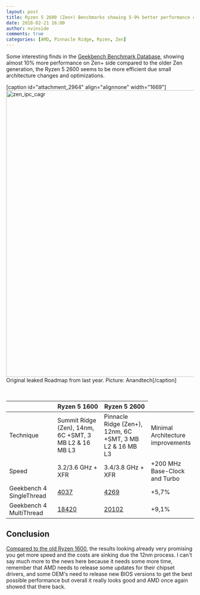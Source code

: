 ```yaml
---
layout: post
title: Ryzen 5 2600 (Zen+) Benchmarks showing 5-9% better performance compared to Zen
date: 2018-02-21 16:00
author: nvinside
comments: true
categories: [AMD, Pinnacle Ridge, Ryzen, Zen]
---
```

Some interesting finds in the <a href="https://browser.geekbench.com/v4/cpu/6690641" target="_blank" rel="noopener">Geekbench Benchmark Database</a>, showing almost 10% more performance on Zen+ side compared to the older Zen generation, the Ryzen 5 2600 seems to be more efficient due small architecture changes and optimizations.

[caption id="attachment_2964" align="alignnone" width="1669"]<img class="alignnone size-full wp-image-2964" src="https://chefkochblog.files.wordpress.com/2018/02/zen_ipc_cagr.jpg" alt="zen_ipc_cagr" width="1669" height="768" /> Original leaked Roadmap from last year. Picture: Anandtech[/caption]

<!--more-->

&nbsp;

<table class="center news w80">
<thead>
<tr>
<th class="center" width="26%"></th>
<th class="center" width="26%">Ryzen 5 1600</th>
<th class="center" width="26%">Ryzen 5 2600</th>
</tr>
</thead>
<tbody>
<tr>
<td class="left">Technique</td>
<td class="center">Summit Ridge (Zen), 14nm, 6C +SMT, 3 MB L2 &amp; 16 MB L3</td>
<td class="center">Pinnacle Ridge (Zen+), 12nm, 6C +SMT, 3 MB L2 &amp; 16 MB L3</td>
<td class="center">Minimal Architecture improvements</td>
</tr>
<tr class="cell2">
<td class="left">Speed</td>
<td class="center">3.2/3.6 GHz + XFR</td>
<td class="center">3.4/3.8 GHz + XFR</td>
<td class="center">+200 MHz Base-Clock and Turbo</td>
</tr>
<tr>
<td class="left">Geekbench 4 SingleThread</td>
<td class="center"><a href="https://browser.geekbench.com/v4/cpu/7118462" target="_blank" rel="noopener">4037</a></td>
<td class="center"><a href="https://browser.geekbench.com/v4/cpu/6690641" target="_blank" rel="noopener">4269</a></td>
<td class="center">+5,7%</td>
</tr>
<tr class="cell2">
<td class="left">Geekbench 4 MultiThread</td>
<td class="center"><a href="https://browser.geekbench.com/v4/cpu/7118462" target="_blank" rel="noopener">18420</a></td>
<td class="center"><a href="https://browser.geekbench.com/v4/cpu/6690641" target="_blank" rel="noopener">20102</a></td>
<td class="center">+9,1%</td>
</tr>
</tbody>
</table>

<h2>Conclusion</h2>

<a href="https://browser.geekbench.com/v4/cpu/search?q=Ryzen+5+1600" target="_blank" rel="noopener">Compared to the old Ryzen 1600</a>, the results looking already very promising you get more speed and the costs are sinking due the 12nm process. I can't say much more to the news here because it needs some more time, remember that AMD needs to release some updates for their chipset drivers, and some OEM's need to release new BIOS versions to get the best possible performance but overall it really looks good and AMD once again showed that there back.
